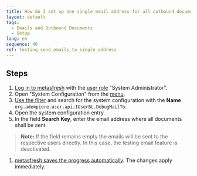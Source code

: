 ```yaml
---
title: How do I set up one single email address for all outbound documents for testing purposes?
layout: default
tags:
  - Emails and Outbound Documents
  - Setup
lang: en
sequence: 40
ref: testing_send_emails_to_single_address
---
```


## Steps
1. [Log in to metasfresh](Login) with the [user role](NewUserRole) "System Administrator".
1. Open "System Configuration" from the [menu](Menu).
1. [Use the filter](Filtering_function) and search for the system configuration with the **Name** `org.adempiere.user.api.IUserBL.DebugMailTo`.
1. Open the system configuration entry.
1. In the field **Search Key**, enter the email address where all documents shall be sent.
 >**Note:** If the field remains empty the emails will be sent to the respective users directly. In this case, the testing email feature is deactivated.

1. [metasfresh saves the progress automatically](Saveindicator). The changes apply immediately.

